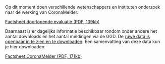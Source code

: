 Op dit moment doen verschillende wetenschappers en instituten onderzoek naar de werking van CoronaMelder. 

<a href="/media/Factsheet_doorlopende_evaluatie.pdf" rel="noopener noreferrer" target="_blank">Factsheet doorlopende evaluatie (PDF, 139kb)</a>

Daarnaast is er dagelijks informatie beschikbaar rondom onder andere het aantal downloads en het aantal meldingen via de GGD. De 
<a href="https://github.com/minvws/nl-covid19-notification-app-statistics/tree/main/statistics" rel="noopener noreferrer" target="_blank">ruwe data is openbaar in te zien en te downloaden</a>. Een samenvatting van deze data kun je hier downloaden:

<a href="/media/Factsheet_Corona_latest.pdf" rel="noopener noreferrer" target="_blank">Factsheet CoronaMelder (PDF, 171kb)</a>
